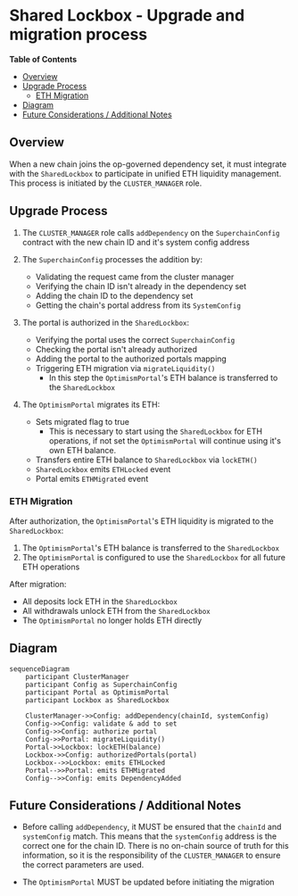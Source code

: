 # Shared Lockbox - Upgrade and migration process

<!-- START doctoc generated TOC please keep comment here to allow auto update -->
<!-- DON'T EDIT THIS SECTION, INSTEAD RE-RUN doctoc TO UPDATE -->
**Table of Contents**

- [Overview](#overview)
- [Upgrade Process](#upgrade-process)
  - [ETH Migration](#eth-migration)
- [Diagram](#diagram)
- [Future Considerations / Additional Notes](#future-considerations--additional-notes)

<!-- END doctoc generated TOC please keep comment here to allow auto update -->

## Overview

When a new chain joins the op-governed dependency set, it must integrate with the `SharedLockbox`
to participate in unified ETH liquidity management. This process is initiated by the `CLUSTER_MANAGER` role.

## Upgrade Process

1. The `CLUSTER_MANAGER` role calls `addDependency` on the `SuperchainConfig`
   contract with the new chain ID and it's system config address

2. The `SuperchainConfig` processes the addition by:

   - Validating the request came from the cluster manager
   - Verifying the chain ID isn't already in the dependency set
   - Adding the chain ID to the dependency set
   - Getting the chain's portal address from its `SystemConfig`

3. The portal is authorized in the `SharedLockbox`:

   - Verifying the portal uses the correct `SuperchainConfig`
   - Checking the portal isn't already authorized
   - Adding the portal to the authorized portals mapping
   - Triggering ETH migration via `migrateLiquidity()`
     - In this step the `OptimismPortal`'s ETH balance is transferred to the `SharedLockbox`

4. The `OptimismPortal` migrates its ETH:
   - Sets migrated flag to true
     - This is necessary to start using the `SharedLockbox` for ETH operations,
       if not set the `OptimismPortal` will continue using it's own ETH balance.
   - Transfers entire ETH balance to `SharedLockbox` via `lockETH()`
   - `SharedLockbox` emits `ETHLocked` event
   - Portal emits `ETHMigrated` event

### ETH Migration

After authorization, the `OptimismPortal`'s ETH liquidity is migrated to the `SharedLockbox`:

1. The `OptimismPortal`'s ETH balance is transferred to the `SharedLockbox`
2. The `OptimismPortal` is configured to use the `SharedLockbox` for all future ETH operations

After migration:

- All deposits lock ETH in the `SharedLockbox`
- All withdrawals unlock ETH from the `SharedLockbox`
- The `OptimismPortal` no longer holds ETH directly

## Diagram

```mermaid
sequenceDiagram
    participant ClusterManager
    participant Config as SuperchainConfig
    participant Portal as OptimismPortal
    participant Lockbox as SharedLockbox

    ClusterManager->>Config: addDependency(chainId, systemConfig)
    Config->>Config: validate & add to set
    Config->>Config: authorize portal
    Config->>Portal: migrateLiquidity()
    Portal->>Lockbox: lockETH(balance)
    Lockbox->>Config: authorizedPortals(portal)
    Lockbox-->>Lockbox: emits ETHLocked
    Portal-->>Portal: emits ETHMigrated
    Config-->>Config: emits DependencyAdded
```

## Future Considerations / Additional Notes

- Before calling `addDependency`, it MUST be ensured that the `chainId` and `systemConfig` match.
  This means that the `systemConfig` address is the correct one for the chain ID. There is no on-chain source of truth
  for this information, so it is the responsibility of the `CLUSTER_MANAGER` to ensure the correct parameters are used.

- The `OptimismPortal` MUST be updated before initiating the migration
